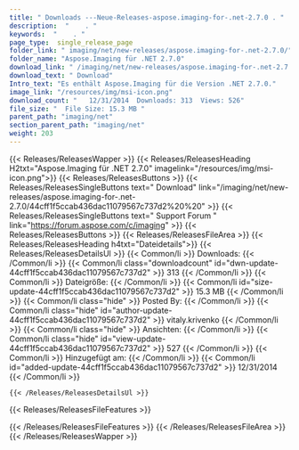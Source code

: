 ```yaml
---
title: " Downloads ---Neue-Releases-aspose.imaging-for-.net-2.7.0 . "
description:  "    . " 
keywords:  "    . " 
page_type:  single_release_page
folder_link: " imaging/net/new-releases/aspose.imaging-for-.net-2.7.0/"
folder_name: "Aspose.Imaging für .NET 2.7.0"
download_link: " /imaging/net/new-releases/aspose.imaging-for-.net-2.7.0/44cff1f5ccab436dac11079567c737d2"
download_text: " Download"
Intro_text: "Es enthält Aspose.Imaging für die Version .NET 2.7.0."
image_link: "/resources/img/msi-icon.png"
download_count: "   12/31/2014  Downloads: 313  Views: 526"
file_size: "  File Size: 15.3 MB "
parent_path: "imaging/net"
section_parent_path: "imaging/net"
weight: 203
---
```


{{< Releases/ReleasesWapper >}}
  {{< Releases/ReleasesHeading H2txt="Aspose.Imaging für .NET 2.7.0" imagelink="/resources/img/msi-icon.png">}}
  {{< Releases/ReleasesButtons >}}
    {{< Releases/ReleasesSingleButtons text=" Download" link="/imaging/net/new-releases/aspose.imaging-for-.net-2.7.0/44cff1f5ccab436dac11079567c737d2%20%20" >}}
    {{< Releases/ReleasesSingleButtons text=" Support Forum " link="https://forum.aspose.com/c/imaging" >}}
  {{< Releases/ReleasesButtons >}}
  {{< Releases/ReleasesFileArea >}}
    {{< Releases/ReleasesHeading h4txt="Dateidetails">}}
    {{< Releases/ReleasesDetailsUl >}}
            {{< Common/li >}} Downloads: {{< /Common/li >}}
      {{< Common/li class="downloadcount" id="dwn-update-44cff1f5ccab436dac11079567c737d2" >}} 313 {{< /Common/li >}}
      {{< Common/li >}} Dateigröße: {{< /Common/li >}}
      {{< Common/li id="size-update-44cff1f5ccab436dac11079567c737d2" >}} 15.3 MB {{< /Common/li >}} 
      {{< Common/li  class="hide" >}} Posted By: {{< /Common/li >}} 
      {{< Common/li class="hide" id="author-update-44cff1f5ccab436dac11079567c737d2" >}} vitaly.krivenko {{< /Common/li >}}
      {{< Common/li class="hide" >}} Ansichten: {{< /Common/li >}}
      {{< Common/li class="hide" id="view-update-44cff1f5ccab436dac11079567c737d2" >}} 527 {{< /Common/li >}}
      {{< Common/li >}} Hinzugefügt am: {{< /Common/li >}}
      {{< Common/li id="added-update-44cff1f5ccab436dac11079567c737d2" >}} 12/31/2014 {{< /Common/li >}} 

    {{< /Releases/ReleasesDetailsUl >}}

  {{< Releases/ReleasesFileFeatures >}}
      
  {{< /Releases/ReleasesFileFeatures >}}
 {{< /Releases/ReleasesFileArea >}}
{{< /Releases/ReleasesWapper >}}



